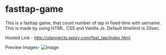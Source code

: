 # fasttap-game
This is a fasttap game, that count number of tap in fixed time with uername. This is made by using HTML, CSS and Vanilla Js.
Default timelimit is 20sec.

Hosted Link - http://utprojects.epizy.com/fast_tap/index.html

Preview Images-
![image](https://user-images.githubusercontent.com/63789702/191997471-c5aaaad0-38cf-4d69-a908-80aa54d099b7.png)


